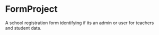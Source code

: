 # FormProject
A school registration form identifying if its an admin or user for teachers and student data.
